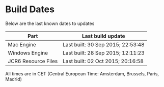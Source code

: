 # Build Dates

Below are the last known dates to updates

Part | Last build update
-----|-----
Mac Engine | Last built: 30 Sep 2015; 22:53:48
Windows Engine | Last built: 28 Sep 2015; 12:11:23
JCR6 Resource Files | Last built: 02 Oct 2015; 20:16:58
All times are in CET (Central European Time: Amsterdam, Brussels, Paris, Madrid)



